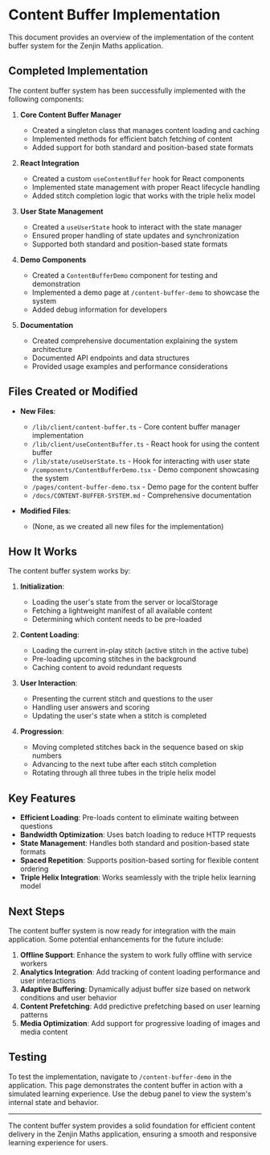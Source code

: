 # Content Buffer Implementation

This document provides an overview of the implementation of the content buffer system for the Zenjin Maths application.

## Completed Implementation

The content buffer system has been successfully implemented with the following components:

1. **Core Content Buffer Manager**
   - Created a singleton class that manages content loading and caching
   - Implemented methods for efficient batch fetching of content
   - Added support for both standard and position-based state formats

2. **React Integration**
   - Created a custom `useContentBuffer` hook for React components
   - Implemented state management with proper React lifecycle handling
   - Added stitch completion logic that works with the triple helix model

3. **User State Management**
   - Created a `useUserState` hook to interact with the state manager
   - Ensured proper handling of state updates and synchronization
   - Supported both standard and position-based state formats

4. **Demo Components**
   - Created a `ContentBufferDemo` component for testing and demonstration
   - Implemented a demo page at `/content-buffer-demo` to showcase the system
   - Added debug information for developers

5. **Documentation**
   - Created comprehensive documentation explaining the system architecture
   - Documented API endpoints and data structures
   - Provided usage examples and performance considerations

## Files Created or Modified

- **New Files**:
  - `/lib/client/content-buffer.ts` - Core content buffer manager implementation
  - `/lib/client/useContentBuffer.ts` - React hook for using the content buffer
  - `/lib/state/useUserState.ts` - Hook for interacting with user state
  - `/components/ContentBufferDemo.tsx` - Demo component showcasing the system
  - `/pages/content-buffer-demo.tsx` - Demo page for the content buffer
  - `/docs/CONTENT-BUFFER-SYSTEM.md` - Comprehensive documentation

- **Modified Files**:
  - (None, as we created all new files for the implementation)

## How It Works

The content buffer system works by:

1. **Initialization**:
   - Loading the user's state from the server or localStorage
   - Fetching a lightweight manifest of all available content
   - Determining which content needs to be pre-loaded

2. **Content Loading**:
   - Loading the current in-play stitch (active stitch in the active tube)
   - Pre-loading upcoming stitches in the background
   - Caching content to avoid redundant requests

3. **User Interaction**:
   - Presenting the current stitch and questions to the user
   - Handling user answers and scoring
   - Updating the user's state when a stitch is completed

4. **Progression**:
   - Moving completed stitches back in the sequence based on skip numbers
   - Advancing to the next tube after each stitch completion
   - Rotating through all three tubes in the triple helix model

## Key Features

- **Efficient Loading**: Pre-loads content to eliminate waiting between questions
- **Bandwidth Optimization**: Uses batch loading to reduce HTTP requests
- **State Management**: Handles both standard and position-based state formats
- **Spaced Repetition**: Supports position-based sorting for flexible content ordering
- **Triple Helix Integration**: Works seamlessly with the triple helix learning model

## Next Steps

The content buffer system is now ready for integration with the main application. Some potential enhancements for the future include:

1. **Offline Support**: Enhance the system to work fully offline with service workers
2. **Analytics Integration**: Add tracking of content loading performance and user interactions
3. **Adaptive Buffering**: Dynamically adjust buffer size based on network conditions and user behavior
4. **Content Prefetching**: Add predictive prefetching based on user learning patterns
5. **Media Optimization**: Add support for progressive loading of images and media content

## Testing

To test the implementation, navigate to `/content-buffer-demo` in the application. This page demonstrates the content buffer in action with a simulated learning experience. Use the debug panel to view the system's internal state and behavior.

---

The content buffer system provides a solid foundation for efficient content delivery in the Zenjin Maths application, ensuring a smooth and responsive learning experience for users.